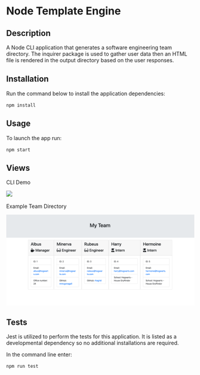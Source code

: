 # Node Template Engine

## Description

A Node CLI application that generates a software engineering team directory. The inquirer package is used to gather user data then an HTML file is rendered in the output directory based on the user responses.

## Installation 

Run the command below to install the application dependencies:

```
npm install
```

## Usage

To launch the app run:

```
npm start
```

## Views

CLI Demo

![](assets/node-team-dir.gif)

Example Team Directory

![](assets/team.png)

## Tests

Jest is utilized to perform the tests for this application. It is listed as a developmental dependency so no additional installations are required.

In the command line enter:

```
npm run test
```


